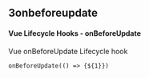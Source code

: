 ## 3onbeforeupdate
#### Vue Lifecycle Hooks - onBeforeUpdate
Vue onBeforeUpdate Lifecycle hook
```
onBeforeUpdate(() => {${1}})
```